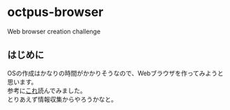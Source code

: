 # octpus-browser
Web browser creation challenge

## はじめに
OSの作成はかなりの時間がかかりそうなので、Webブラウザを作ってみようと思います。  
参考に[これ](https://amzn.asia/d/i4hxHuy)読んでみました。  
とりあえず情報収集からやろうかなと。
